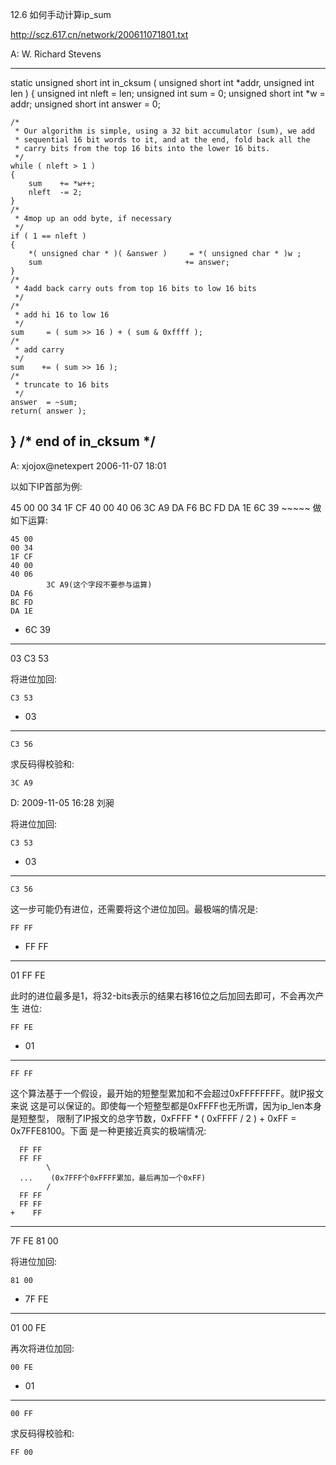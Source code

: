 12.6 如何手动计算ip_sum

http://scz.617.cn/network/200611071801.txt

A: W. Richard Stevens

--------------------------------------------------------------------------
static unsigned short int in_cksum
(
    unsigned short int *addr,
    unsigned int        len
)
{
    unsigned int        nleft   = len;
    unsigned int        sum     = 0;
    unsigned short int *w       = addr;
    unsigned short int  answer  = 0;

    /*
     * Our algorithm is simple, using a 32 bit accumulator (sum), we add
     * sequential 16 bit words to it, and at the end, fold back all the
     * carry bits from the top 16 bits into the lower 16 bits.
     */
    while ( nleft > 1 )
    {
        sum    += *w++;
        nleft  -= 2;
    }
    /*
     * 4mop up an odd byte, if necessary
     */
    if ( 1 == nleft )
    {
        *( unsigned char * )( &answer )     = *( unsigned char * )w ;
        sum                                += answer;
    }
    /*
     * 4add back carry outs from top 16 bits to low 16 bits
     */
    /*
     * add hi 16 to low 16
     */
    sum     = ( sum >> 16 ) + ( sum & 0xffff );
    /*
     * add carry
     */
    sum    += ( sum >> 16 );
    /*
     * truncate to 16 bits
     */
    answer  = ~sum;
    return( answer );
}  /* end of in_cksum */
--------------------------------------------------------------------------

A: xjojox@netexpert 2006-11-07 18:01

以如下IP首部为例:

45 00 00 34 1F CF 40 00 40 06 3C A9 DA F6 BC FD DA 1E 6C 39
                              ~~~~~
做如下运算:

    45 00
    00 34
    1F CF
    40 00
    40 06
            3C A9(这个字段不要参与运算)
    DA F6
    BC FD
    DA 1E
  + 6C 39
---------
 03 C3 53

将进位加回:

    C3 53
  +    03
---------
    C3 56

求反码得校验和:

    3C A9

D: 2009-11-05 16:28 刘昶

将进位加回:

    C3 53
  +    03
---------
    C3 56

这一步可能仍有进位，还需要将这个进位加回。最极端的情况是:

    FF FF
  + FF FF
---------
 01 FF FE

此时的进位最多是1，将32-bits表示的结果右移16位之后加回去即可，不会再次产生
进位:

    FF FE
  +    01
---------
    FF FF

这个算法基于一个假设，最开始的短整型累加和不会超过0xFFFFFFFF。就IP报文来说
这是可以保证的。即使每一个短整型都是0xFFFF也无所谓，因为ip_len本身是短整型，
限制了IP报文的总字节数，0xFFFF * ( 0xFFFF / 2 ) + 0xFF = 0x7FFE8100。下面
是一种更接近真实的极端情况:

      FF FF
      FF FF
            \
      ...    (0x7FFF个0xFFFF累加，最后再加一个0xFF)
            /
      FF FF
      FF FF
    +    FF
-----------
7F FE 81 00

将进位加回:

    81 00
  + 7F FE
---------
 01 00 FE

再次将进位加回:

    00 FE
  +    01
---------
    00 FF

求反码得校验和:

    FF 00
